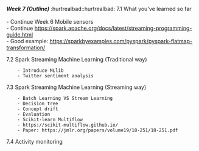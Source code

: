 ***Week 7 (Outline)***
:hurtrealbad::hurtrealbad:
7.1 What you've learned so far</br>  
        - Continue Week 6 Mobile sensors  </br>
        - Continue https://spark.apache.org/docs/latest/streaming-programming-guide.html  </br>
        - Good example: https://sparkbyexamples.com/pyspark/pyspark-flatmap-transformation/  </br>

7.2 Spark Streaming Machine Learning (Traditional way)

        - Introduce MLlib
        - Twitter sentiment analysis

7.3 Spark Streaming Machine Learning (Streaming way)

        - Batch Learning VS Stream Learning
        - Decision tree
        - Concept drift
        - Evaluation
        - Scikit-learn Multiflow
        - https://scikit-multiflow.github.io/
        - Paper: https://jmlr.org/papers/volume19/18-251/18-251.pdf

7.4 Activity monitoring
